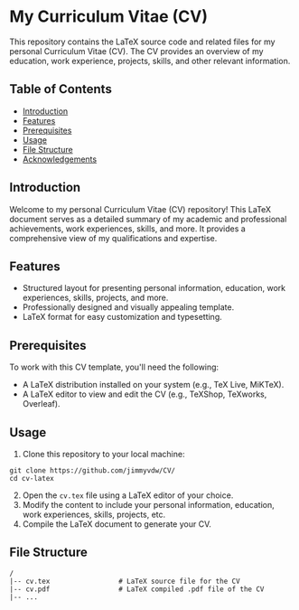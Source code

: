 # My Curriculum Vitae (CV)

This repository contains the LaTeX source code and related files for my personal Curriculum Vitae (CV). The CV provides an overview of my education, work experience, projects, skills, and other relevant information.

## Table of Contents

- [Introduction](#introduction)
- [Features](#features)
- [Prerequisites](#prerequisites)
- [Usage](#usage)
- [File Structure](#file-structure)
- [Acknowledgements](#acknowledgements)

## Introduction

Welcome to my personal Curriculum Vitae (CV) repository! This LaTeX document serves as a detailed summary of my academic and professional achievements, work experiences, skills, and more. It provides a comprehensive view of my qualifications and expertise.

## Features

- Structured layout for presenting personal information, education, work experiences, skills, projects, and more.
- Professionally designed and visually appealing template.
- LaTeX format for easy customization and typesetting.

## Prerequisites

To work with this CV template, you'll need the following:

- A LaTeX distribution installed on your system (e.g., TeX Live, MiKTeX).
- A LaTeX editor to view and edit the CV (e.g., TeXShop, TeXworks, Overleaf).

## Usage

1. Clone this repository to your local machine:

```
git clone https://github.com/jimmyvdw/CV/
cd cv-latex
```

2. Open the `cv.tex` file using a LaTeX editor of your choice.
3. Modify the content to include your personal information, education, work experiences, skills, projects, etc.
4. Compile the LaTeX document to generate your CV.

## File Structure

```
/
|-- cv.tex                 # LaTeX source file for the CV
|-- cv.pdf                 # LaTeX compiled .pdf file of the CV
|-- ...
```

